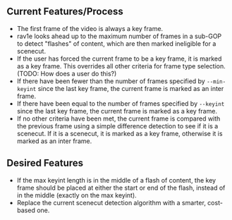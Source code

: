 ## Current Features/Process
* The first frame of the video is always a key frame.
* rav1e looks ahead up to the maximum number of frames in a sub-GOP
to detect "flashes" of content, which are then marked ineligible for
a scenecut.
* If the user has forced the current frame to be a key frame, it is marked as a key frame.
This overrides all other criteria for frame type selection. (TODO: How does a user do this?)
* If there have been fewer than the number of frames specified by `--min-keyint`
since the last key frame, the current frame is marked as an inter frame.
* If there have been equal to the number of frames specified by `--keyint`
since the last key frame, the current frame is marked as a key frame.
* If no other criteria have been met, the current frame is compared with
the previous frame using a simple difference detection to see if it is a scenecut.
If it is a scenecut, it is marked as a key frame, otherwise it is marked as an inter frame.

## Desired Features
* If the max keyint length is in the middle of a flash of content, the key frame should be placed at either the start or end of the flash, instead of in the middle (exactly on the max keyint).
* Replace the current scenecut detection algorithm with a smarter, cost-based one.